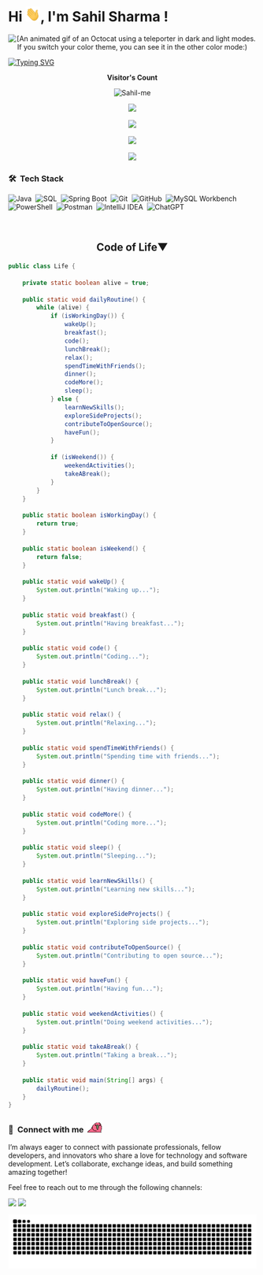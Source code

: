 <h1 align="left">Hi <img src="https://github.com/Sahil-me/Sahil-me/blob/main/Hi.gif?raw=true" width="30px" height="30px">, I'm Sahil Sharma !</h1>

<p align="center">
<!--   <img src="https://github.com/Sahil-me/Sahil-me/blob/main/New.gif?raw=true" width="700"> -->
  <picture>
  <source media="(prefers-color-scheme: dark)" srcset="https://user-images.githubusercontent.com/19292210/199123129-b9c2437d-4e6d-4f1c-a7ea-d9a91babb41d.gif">
  <source media="(prefers-color-scheme: light)" srcset="https://user-images.githubusercontent.com/19292210/88347096-c067a980-ccfe-11ea-8a06-bdaf552fee06.gif">
  <img alt="[An animated gif of an Octocat using a teleporter in dark and light modes. If you switch your color theme, you can see it in the other color mode:)" src="https://user-images.githubusercontent.com/25423296/163456779-a8556205-d0a5-45e2-ac17-42d089e3c3f8.png](https://user-images.githubusercontent.com/19292210/88347096-c067a980-ccfe-11ea-8a06-bdaf552fee06.gif)">
</picture>
</p>

[![Typing SVG](https://readme-typing-svg.demolab.com?font=Fira+Code&weight=800&size=45&duration=4994&pause=992&center=true&vCenter=true&width=1600&lines=Aspiring+Software+Developer;Expertise+in+Backend+Development)](https://git.io/typing-svg)




<p align="center"><b>Visitor's Count</b></p>
<!-- <p align="center"><img src="https://profile-counter.glitch.me/Sahil-me/count.svg" alt="visitor badge"/></p> -->
<!-- <p align="center"><img src="https://komarev.com/ghpvc/?username=Sahil-me&label=Profile%20views&color=0e75b6&style=flat" alt="Sahil-me" /></p> -->
<p align="center"><img src="https://komarev.com/ghpvc/?username=Sahil-me&label=Profile%20Views&color=0e75b6&style=flat"alt="Sahil-me"width="200"/></p>
<p align="center"><img src="https://github-readme-stats.vercel.app/api/top-langs/?username=Sahil-me&layout=compact&hide=TSQL&theme=chartreuse-dark"></p>
<p align="center" ><img src="https://github-readme-stats.vercel.app/api?username=Sahil-me&count_private=true&show_icons=true&theme=chartreuse-dark&include_all_commits=true" width="400"></p> 
<p align="center" ><img src="https://github-readme-streak-stats.herokuapp.com/?user=Sahil-me&theme=chartreuse-dark"></p>
<p align="center"><img src="https://github-readme-activity-graph.vercel.app/graph?username=Sahil-me&theme=chartreuse-dark" /></p>

### 🛠 &nbsp;Tech Stack

![Java](https://img.shields.io/badge/-Java-05122A?style=flat&logo=openjdk&logoColor=FFA518)&nbsp;
![SQL](https://img.shields.io/badge/-SQL-05122A?style=flat&logo=MySQL&logoColor=4479A1)&nbsp;
![Spring Boot](https://img.shields.io/badge/-SpringBoot-05122A?style=flat&logo=springboot&logoColor=6DB33F)&nbsp;
![Git](https://img.shields.io/badge/-Git-05122A?style=flat&logo=git)&nbsp;
![GitHub](https://img.shields.io/badge/-GitHub-05122A?style=flat&logo=github)&nbsp;
![MySQL Workbench](https://img.shields.io/badge/-MySQL%20Workbench-05122A?style=flat&logo=mysql&logoColor=4479A1)&nbsp;
![PowerShell](https://img.shields.io/badge/-PowerShell-05122A?style=flat&logo=powershell&logoColor=5391FE)&nbsp;
![Postman](https://img.shields.io/badge/-Postman-05122A?style=flat&logo=postman&logoColor=FF6C37)&nbsp;
![IntelliJ IDEA](https://img.shields.io/badge/-IntelliJ%20IDEA-05122A?style=flat&logo=intellij-idea&logoColor=000000)&nbsp;
![ChatGPT](https://img.shields.io/badge/-ChatGPT-05122A?style=flat&logo=openai&logoColor=00A67E)&nbsp;

<br>
                  
<h2 align="center">
    <b>Code of Life&#9660;</b>
</h2>
  
```Java
public class Life {

    private static boolean alive = true;

    public static void dailyRoutine() {
        while (alive) {
            if (isWorkingDay()) {
                wakeUp();
                breakfast();
                code();
                lunchBreak();
                relax();
                spendTimeWithFriends();
                dinner();
                codeMore();
                sleep();
            } else {
                learnNewSkills();
                exploreSideProjects();
                contributeToOpenSource();
                haveFun();
            }

            if (isWeekend()) {
                weekendActivities();
                takeABreak();
            }
        }
    }

    public static boolean isWorkingDay() {
        return true; 
    }

    public static boolean isWeekend() {
        return false; 
    }

    public static void wakeUp() {
        System.out.println("Waking up...");
    }

    public static void breakfast() {
        System.out.println("Having breakfast...");
    }

    public static void code() {
        System.out.println("Coding...");
    }

    public static void lunchBreak() {
        System.out.println("Lunch break...");
    }

    public static void relax() {
        System.out.println("Relaxing...");
    }

    public static void spendTimeWithFriends() {
        System.out.println("Spending time with friends...");
    }

    public static void dinner() {
        System.out.println("Having dinner...");
    }

    public static void codeMore() {
        System.out.println("Coding more...");
    }

    public static void sleep() {
        System.out.println("Sleeping...");
    }

    public static void learnNewSkills() {
        System.out.println("Learning new skills...");
    }

    public static void exploreSideProjects() {
        System.out.println("Exploring side projects...");
    }

    public static void contributeToOpenSource() {
        System.out.println("Contributing to open source...");
    }

    public static void haveFun() {
        System.out.println("Having fun...");
    }

    public static void weekendActivities() {
        System.out.println("Doing weekend activities...");
    }

    public static void takeABreak() {
        System.out.println("Taking a break...");
    }

    public static void main(String[] args) {
        dailyRoutine();
    }
}
```

### :link: &nbsp;Connect with me  <img src="https://github.com/Sahil-me/Sahil-me/blob/main/asyncparrot.gif?raw=true">

I’m always eager to connect with passionate professionals, fellow developers, and innovators who share a love for technology and software development. Let’s collaborate, exchange ideas, and build something amazing together!

Feel free to reach out to me through the following channels:

<p align="left">
<!-- <a href="https://www.linkedin.com/in/sahil-me"><img src="https://img.shields.io/badge/-LinkedIn-0077B5?style=for-the-badge&logo=Linkedin&logoColor=white"/></a> -->
<a href="mailto:Sharmasahil201912@gmail.com"><img src="https://img.shields.io/badge/-Email-D14836?style=for-the-badge&logo=Gmail&logoColor=white"/></a>
<a href="https://t.me/mesahilsharma"><img src="https://img.shields.io/badge/-Telegram-0088cc?style=for-the-badge&logo=Telegram&logoColor=white"/></a>
<!-- <a href="https://leetcode.com/Sahil_Sharma_07/"><img src="https://img.shields.io/badge/-LeetCode-FFA116?style=for-the-badge&logo=LeetCode&logoColor=white"/></a> -->
<!-- <a href="https://x.com/sahil12_me"><img src="https://img.shields.io/badge/-X-000000?style=for-the-badge&logo=X&logoColor=white"/></a>
<a href="https://instagram.com/sahil12.me"><img src="https://img.shields.io/badge/-Instagram-E4405F?style=for-the-badge&logo=instagram&logoColor=white"/></a> -->
</p>




<picture>
  <source media="(prefers-color-scheme: dark)" srcset="https://raw.githubusercontent.com/sahil-me/sahil-me/output/github-contribution-grid-snake-dark.svg">
  <source media="(prefers-color-scheme: light)" srcset="https://raw.githubusercontent.com/sahil-me/sahil-me/output/github-contribution-grid-snake.svg">
  <img alt="GitHub contribution grid snake animation" src="https://raw.githubusercontent.com/sahil-me/sahil-me/output/github-contribution-grid-snake.svg">
</picture>
